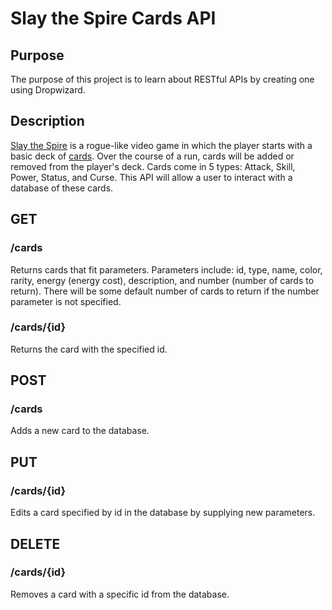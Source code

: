# Slay the Spire Cards API

## Purpose
The purpose of this project is to learn about RESTful APIs by creating one using Dropwizard.

## Description
[Slay the Spire](https://store.steampowered.com/app/646570/Slay_the_Spire/) is a rogue-like video game in which the player starts with a basic deck of [cards](http://slay-the-spire.wikia.com/wiki/Cards). Over the course of a run, cards will be added or removed from the player's deck. Cards come in 5 types: Attack, Skill, Power, Status, and Curse. This API will allow a user to interact with a database of these cards.

## GET

### /cards
Returns cards that fit parameters. Parameters include: id, type, name, color, rarity, energy (energy cost), description, and number (number of cards to return). There will be some default number of cards to return if the number parameter is not specified.

### /cards/{id}
Returns the card with the specified id.

## POST

### /cards
Adds a new card to the database.

## PUT

### /cards/{id}
Edits a card specified by id in the database by supplying new parameters.

## DELETE

### /cards/{id}
Removes a card with a specific id from the database.
